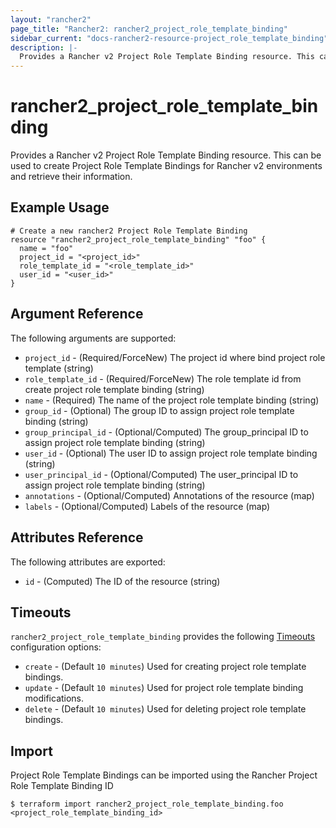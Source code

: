 ```yaml
---
layout: "rancher2"
page_title: "Rancher2: rancher2_project_role_template_binding"
sidebar_current: "docs-rancher2-resource-project_role_template_binding"
description: |-
  Provides a Rancher v2 Project Role Template Binding resource. This can be used to create Project Role Template Bindings for Rancher v2 environments and retrieve their information.
---
```


# rancher2\_project\_role\_template\_binding

Provides a Rancher v2 Project Role Template Binding resource. This can be used to create Project Role Template Bindings for Rancher v2 environments and retrieve their information.

## Example Usage

```hcl
# Create a new rancher2 Project Role Template Binding
resource "rancher2_project_role_template_binding" "foo" {
  name = "foo"
  project_id = "<project_id>"
  role_template_id = "<role_template_id>"
  user_id = "<user_id>"
}
```

## Argument Reference

The following arguments are supported:

* `project_id` - (Required/ForceNew) The project id where bind project role template (string)
* `role_template_id` - (Required/ForceNew) The role template id from create project role template binding (string)
* `name` - (Required) The name of the project role template binding (string)
* `group_id` - (Optional) The group ID to assign project role template binding (string)
* `group_principal_id` - (Optional/Computed) The group_principal ID to assign project role template binding (string)
* `user_id` - (Optional) The user ID to assign project role template binding (string)
* `user_principal_id` - (Optional/Computed) The user_principal ID to assign project role template binding (string)
* `annotations` - (Optional/Computed) Annotations of the resource (map)
* `labels` - (Optional/Computed) Labels of the resource (map)

## Attributes Reference

The following attributes are exported:

* `id` - (Computed) The ID of the resource (string)

## Timeouts

`rancher2_project_role_template_binding` provides the following
[Timeouts](https://www.terraform.io/docs/configuration/resources.html#operation-timeouts) configuration options:

- `create` - (Default `10 minutes`) Used for creating project role template bindings.
- `update` - (Default `10 minutes`) Used for project role template binding modifications.
- `delete` - (Default `10 minutes`) Used for deleting project role template bindings.

## Import

Project Role Template Bindings can be imported using the Rancher Project Role Template Binding ID

```
$ terraform import rancher2_project_role_template_binding.foo <project_role_template_binding_id>
```

